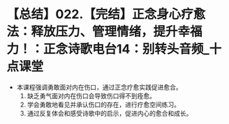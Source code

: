 # 【总结】022.【完结】正念身心疗愈法：释放压力、管理情绪，提升幸福力！：正念诗歌电台14：别转头音频_十点课堂

-   本课程强调勇敢面对内在伤口，通过正念疗愈实践促进愈合。
    1.  缺乏勇气面对内在伤口会导致伤口得不到痊愈。
    2.  学会勇敢地看见并承认伤口的存在，进行疗愈空间练习。
    3.  通过反复体会和感受诗歌中的启示，促进内心的愈合和成长。